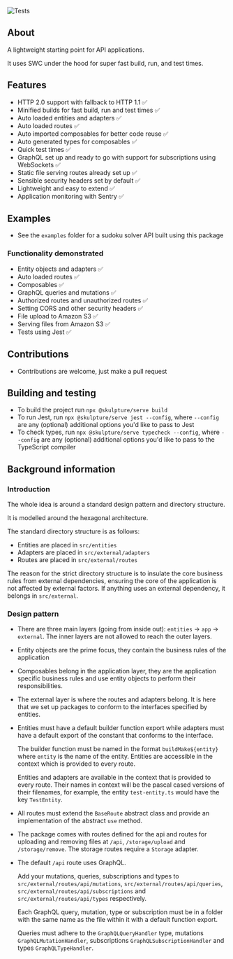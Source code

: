 ![Tests](https://github.com/nmathew98/serve/actions/workflows/main.yml/badge.svg)

## About

A lightweight starting point for API applications.

It uses SWC under the hood for super fast build, run, and test times.

## Features

- HTTP 2.0 support with fallback to HTTP 1.1 ✅
- Minified builds for fast build, run and test times ✅
- Auto loaded entities and adapters ✅
- Auto loaded routes ✅
- Auto imported composables for better code reuse ✅
- Auto generated types for composables ✅
- Quick test times ✅
- GraphQL set up and ready to go with support for subscriptions using WebSockets ✅
- Static file serving routes already set up ✅
- Sensible security headers set by default ✅
- Lightweight and easy to extend ✅
- Application monitoring with Sentry ✅

## Examples

- See the `examples` folder for a sudoku solver API built using this package

### Functionality demonstrated

- Entity objects and adapters ✅
- Auto loaded routes ✅
- Composables ✅
- GraphQL queries and mutations ✅
- Authorized routes and unauthorized routes ✅
- Setting CORS and other security headers ✅
- File upload to Amazon S3 ✅
- Serving files from Amazon S3 ✅
- Tests using Jest ✅

## Contributions

- Contributions are welcome, just make a pull request

## Building and testing

- To build the project run `npx @skulpture/serve build`
- To run Jest, run `npx @skulpture/serve jest --config`, where `--config` are any (optional) additional options you'd like to pass to Jest
- To check types, run `npx @skulpture/serve typecheck --config`, where `--config` are any (optional) additional options you'd like to pass to the TypeScript compiler

## Background information

### Introduction

The whole idea is around a standard design pattern and directory structure.

It is modelled around the hexagonal architecture.

The standard directory structure is as follows:

- Entities are placed in `src/entities`
- Adapters are placed in `src/external/adapters`
- Routes are placed in `src/external/routes`

The reason for the strict directory structure is to insulate the core business rules from external dependencies, ensuring the core of the application is not affected by external factors. If anything uses an external dependency, it belongs in `src/external`.

### Design pattern

- There are three main layers (going from inside out): `entities` -> `app` -> `external`. The inner layers are not allowed to reach the outer layers.

- Entity objects are the prime focus, they contain the business rules of the application

- Composables belong in the application layer, they are the application specific business rules and use entity objects to perform their responsibilities.

- The external layer is where the routes and adapters belong. It is here that we set up packages to conform to the interfaces specified by entities.

- Entities must have a default builder function export while adapters must have a default export of the constant that conforms to the interface.

  The builder function must be named in the format `buildMake${entity}` where `entity` is the name of the entity. Entities are accessible in the context which is provided to every route.

  Entities and adapters are available in the context that is provided to every route. Their names in context will be the pascal cased versions of their filenames, for example, the entity `test-entity.ts` would have the key `TestEntity`.

- All routes must extend the `BaseRoute` abstract class and provide an implementation of the abstract `use` method.

- The package comes with routes defined for the api and routes for uploading and removing files at `/api`, `/storage/upload` and `/storage/remove`. The storage routes require a `Storage` adapter.

- The default `/api` route uses GraphQL.

  Add your mutations, queries, subscriptions and types to `src/external/routes/api/mutations`, `src/external/routes/api/queries`, `src/external/routes/api/subscriptions` and `src/external/routes/api/types` respectively.

  Each GraphQL query, mutation, type or subscription must be in a folder with the same name as the file within it with a default function export.

  Queries must adhere to the `GraphQLQueryHandler` type, mutations `GraphQLMutationHandler`, subscriptions `GraphQLSubscriptionHandler` and types `GraphQLTypeHandler`.
